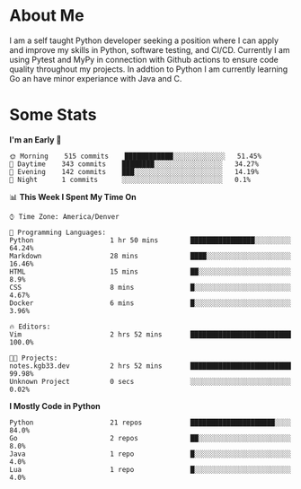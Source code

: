 # About Me
  I am a self taught Python developer seeking a position where I can apply and improve my skills in Python, software testing, and CI/CD. Currently I am using Pytest and MyPy in connection with Github actions to ensure code quality throughout my projects. In addtion to Python I am currently learning Go an have minor experiance with Java and C.
  
 # Some Stats
  
<!--START_SECTION:waka-->
**I'm an Early 🐤** 

```text
🌞 Morning    515 commits    ████████████░░░░░░░░░░░░░   51.45% 
🌆 Daytime    343 commits    ████████░░░░░░░░░░░░░░░░░   34.27% 
🌃 Evening    142 commits    ███░░░░░░░░░░░░░░░░░░░░░░   14.19% 
🌙 Night      1 commits      ░░░░░░░░░░░░░░░░░░░░░░░░░   0.1%

```


📊 **This Week I Spent My Time On** 

```text
⌚︎ Time Zone: America/Denver

💬 Programming Languages: 
Python                   1 hr 50 mins        ████████████████░░░░░░░░░   64.24% 
Markdown                 28 mins             ████░░░░░░░░░░░░░░░░░░░░░   16.46% 
HTML                     15 mins             ██░░░░░░░░░░░░░░░░░░░░░░░   8.9% 
CSS                      8 mins              █░░░░░░░░░░░░░░░░░░░░░░░░   4.67% 
Docker                   6 mins              █░░░░░░░░░░░░░░░░░░░░░░░░   3.96%

🔥 Editors: 
Vim                      2 hrs 52 mins       █████████████████████████   100.0%

🐱‍💻 Projects: 
notes.kgb33.dev          2 hrs 52 mins       █████████████████████████   99.98% 
Unknown Project          0 secs              ░░░░░░░░░░░░░░░░░░░░░░░░░   0.02%

```

**I Mostly Code in Python** 

```text
Python                   21 repos            █████████████████████░░░░   84.0% 
Go                       2 repos             ██░░░░░░░░░░░░░░░░░░░░░░░   8.0% 
Java                     1 repo              █░░░░░░░░░░░░░░░░░░░░░░░░   4.0% 
Lua                      1 repo              █░░░░░░░░░░░░░░░░░░░░░░░░   4.0%

```



<!--END_SECTION:waka-->
